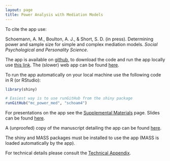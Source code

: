 ```yaml
---
layout: page
title: Power Analysis with Mediation Models
---
```


To cite the app use:

Schoemann, A. M., Boulton, A. J., & Short, S. D. (in press). Determining power and sample size for simple and complex mediation models. *Social Psychological and Personality Science*.

The app is available on [github](https://github.com/schoam4/mc_power_med), to download the code and run the app locally use [this link](https://github.com/schoam4/mc_power_med/archive/master.zip). The (slower) web app can be found [here](https://schoemanna.shinyapps.io/mc_power_med/). 

To run the app automatically on your local machine use the following code in R (or RStudio):

```R
library(shiny)

# Easiest way is to use runGitHub from the shiny package
runGitHub("mc_power_med", "schoam4")
```

For presentations on the app see the [Supplemental Materials](http://marlab.org/Supplemental_Materials/) page. Slides can be found [here](https://github.com/schoam4/Talks/raw/master/IMPS_2016/IMPS_power.pdf).

A (unproofed) copy of the manuscript detailing the app can be found [here](https://github.com/schoam4/Talks/raw/master/MC_vs_Bootstrap_power_code/Schoemann_Boulton_Short_inpress.pdf).

The shiny and MASS packages must be installed to use the app (MASS is loaded automatically by the app).

For technical details please consult the [Technical Appendix](http://marlab.org/technical_appendix/).
